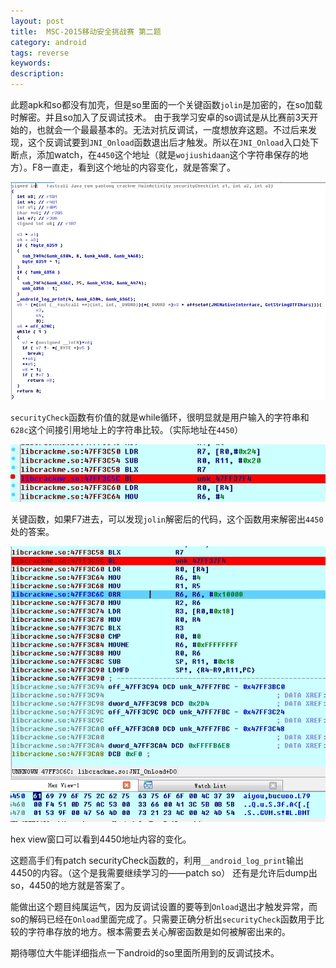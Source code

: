 ```yaml
---
layout: post
title:  MSC-2015移动安全挑战赛 第二题
category: android
tags: reverse
keywords: 
description: 
---
```


此题apk和so都没有加壳，但是so里面的一个关键函数`jolin`是加密的，在so加载时解密。并且so加入了反调试技术。
由于我学习安卓的so调试是从比赛前3天开始的，也就会一个最最基本的。无法对抗反调试，一度想放弃这题。不过后来发现，这个反调试要到`JNI_Onload`函数退出后才触发。所以在`JNI_Onload`入口处下断点，添加watch，在`4450`这个地址（就是`wojiushidaan`这个字符串保存的地方）。F8一直走，看到这个地址的内容变化，就是答案了。

![图](/public/img/2015-01-29-msc-2015_android_No2-1.jpg)

`securityCheck`函数有价值的就是while循环，很明显就是用户输入的字符串和`628c`这个间接引用地址上的字符串比较。（实际地址在`4450`）

![图](/public/img/2015-01-29-msc-2015_android_No2-2.jpg)

关键函数，如果F7进去，可以发现`jolin`解密后的代码，这个函数用来解密出`4450`处的答案。

![图](/public/img/2015-01-29-msc-2015_android_No2-3.jpg)

hex view窗口可以看到4450地址内容的变化。

这题高手们有patch securityCheck函数的，利用`__android_log_print`输出4450的内容。（这个是我需要继续学习的——patch so）
还有是允许后dump出so，4450的地方就是答案了。

能做出这个题目纯属运气，因为反调试设置的要等到`Onload`退出才触发异常，而so的解码已经在`Onload`里面完成了。只需要正确分析出`securityCheck`函数用于比较的字符串存放的地方。根本需要去关心解密函数是如何被解密出来的。

期待哪位大牛能详细指点一下android的so里面所用到的反调试技术。